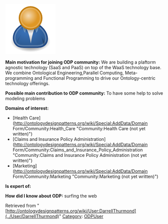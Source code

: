 [![Image:ODPUser.png](../images/a/a6/ODPUser.png)](../Image/ODPUser.png "Image:ODPUser.png")




  





__Main motivation for joining ODP community:__ We are building a plaftorm agnostic technology (SaaS and PaaS) on top of the WaaS technology base. We combine Ontological Engineering,Parallel Computing, Meta-programming and Functional Programming to drive our Ontology-centric technology offerings.


__Possible main contribution to ODP community:__ To have some help to solve modeling problems


__Domains of interest:__



* [Health Care](http://ontologydesignpatterns.org/wiki/Special:AddData/Domain Form/Community:Health_Care "Community:Health Care (not yet written)")
* [Claims and Insurance Policy Administration](http://ontologydesignpatterns.org/wiki/Special:AddData/Domain Form/Community:Claims_and_Insurance_Policy_Administration "Community:Claims and Insurance Policy Administration (not yet written)")
* [Marketing](http://ontologydesignpatterns.org/wiki/Special:AddData/Domain Form/Community:Marketing "Community:Marketing (not yet written)")


__Is expert of:__


  

__How did I know about ODP:__ surfing the web






Retrieved from "[http://ontologydesignpatterns.org/wiki/User:DarrellThurmond](../User/DarrellThurmond)"
 [Category](http://ontologydesignpatterns.org/wiki/Special:Categories "Special:Categories"): [ODPUser](../Category/ODPUser "Category:ODPUser")